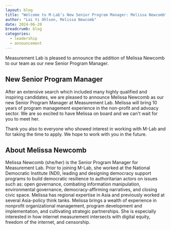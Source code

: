 ```yaml
---
layout: blog
title: "Welcome to M-Lab’s New Senior Program Manager: Melissa Newcomb"
author: "Lai Yi Ohlsen, Melissa Newcomb"
date: 2024-06-20
breadcrumb: blog
categories:
  - leadership
  - announcement 
---
```


Measurement Lab is pleased to announce the addition of Melissa Newcomb to our team as our new Senior Program Manager.<!--more-->

## New Senior Program Manager 
After an extensive search which included many highly qualified and inspiring candidates, we are pleased to announce Melissa Newcomb as our new Senior Program Manager at Measurement Lab. Melissa will bring 10 years of program management experience in the non-profit and advoacy sector. We are so excited to have Melissa on board and we can't wait for you to meet her.

Thank you also to everyone who showed interest in working with M-Lab and for taking the time to apply. We hope to work with you in the future.

## About Melissa Newcomb
Melissa Newcomb (she/her) is the Senior Program Manager for Measurement Lab. Prior to joining M-Lab, she worked at the National Democratic Institute (NDI), leading and designing democracy support programs to build democratic resilience to authoritarian actors on issues such as: open governance, combating information manipulation, environmental governance, democracy-affirming narratives, and closing civic space. Melissa has regional expertise in Asia and previously worked at several Asia-policy think tanks. Melissa brings a wealth of experience in nonprofit organizational management, program development and implementation, and cultivating strategic partnerships. She is especially interested in how internet measurement intersects with digital equity, freedom of the internet, and censorship.
